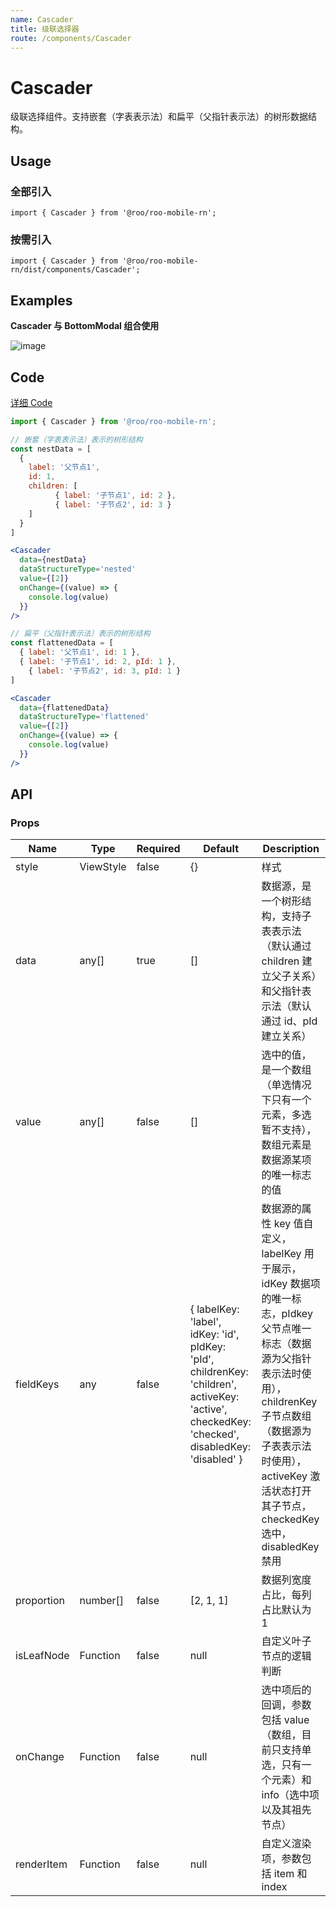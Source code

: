 ```yaml
---
name: Cascader
title: 级联选择器
route: /components/Cascader
---
```



# Cascader

级联选择组件。支持嵌套（字表表示法）和扁平（父指针表示法）的树形数据结构。

## Usage

### 全部引入
```
import { Cascader } from '@roo/roo-mobile-rn';
```
### 按需引入

```
import { Cascader } from '@roo/roo-mobile-rn/dist/components/Cascader';
```

## Examples

**Cascader 与 BottomModal 组合使用**

![image](../images/Cascader/1.gif)

## Code
[详细 Code](https://github.com/Meituan-Dianping/beeshell/tree/master/examples/Cascader/index.tsx)

```jsx
import { Cascader } from '@roo/roo-mobile-rn';

// 嵌套（字表表示法）表示的树形结构
const nestData = [
  {
    label: '父节点1',
    id: 1,
    children: [
		  { label: '子节点1', id: 2 },
		  { label: '子节点2', id: 3 }
    ]
  }
]

<Cascader
  data={nestData}
  dataStructureType='nested'
  value={[2]}
  onChange={(value) => {
    console.log(value)
  }}
/>

// 扁平（父指针表示法）表示的树形结构
const flattenedData = [
  { label: '父节点1', id: 1 },
  { label: '子节点1', id: 2, pId: 1 },
	{ label: '子节点2', id: 3, pId: 1 }
]

<Cascader
  data={flattenedData}
  dataStructureType='flattened'
  value={[2]}
  onChange={(value) => {
    console.log(value)
  }}
/>

```

## API

### Props

| Name | Type | Required | Default | Description |
| ---- | ---- | ---- | ---- | ---- |
| style | ViewStyle | false | {} | 样式 |
| data | any[] | true | [] | 数据源，是一个树形结构，支持子表表示法（默认通过 children 建立父子关系）和父指针表示法（默认通过 id、pId 建立关系） |
| value | any[] | false | [] | 选中的值，是一个数组（单选情况下只有一个元素，多选暂不支持），数组元素是数据源某项的唯一标志的值 |
| fieldKeys | any | false | { labelKey: 'label', idKey: 'id', pIdKey: 'pId', childrenKey: 'children', activeKey: 'active', checkedKey: 'checked', disabledKey: 'disabled'  } | 数据源的属性 key 值自定义，labelKey 用于展示，idKey 数据项的唯一标志，pIdkey 父节点唯一标志（数据源为父指针表示法时使用），childrenKey 子节点数组（数据源为子表表示法时使用），activeKey 激活状态打开其子节点，checkedKey 选中，disabledKey 禁用 |
| proportion | number[] | false | [2, 1, 1] | 数据列宽度占比，每列占比默认为 1 |
| isLeafNode | Function | false | null | 自定义叶子节点的逻辑判断 |
| onChange | Function | false | null | 选中项后的回调，参数包括 value（数组，目前只支持单选，只有一个元素）和 info（选中项以及其祖先节点） |
| renderItem | Function | false | null | 自定义渲染项，参数包括 item 和 index |

